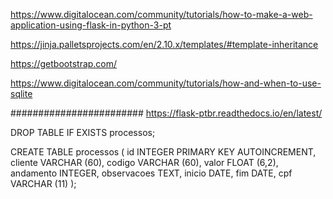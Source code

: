 https://www.digitalocean.com/community/tutorials/how-to-make-a-web-application-using-flask-in-python-3-pt



https://jinja.palletsprojects.com/en/2.10.x/templates/#template-inheritance

https://getbootstrap.com/

https://www.digitalocean.com/community/tutorials/how-and-when-to-use-sqlite

########################
https://flask-ptbr.readthedocs.io/en/latest/

DROP TABLE IF EXISTS processos;

CREATE TABLE processos (
    id INTEGER PRIMARY KEY AUTOINCREMENT,
    cliente VARCHAR (60),
    codigo VARCHAR (60),
    valor FLOAT (6,2),
    andamento INTEGER,
    observacoes TEXT,
    inicio DATE,
    fim DATE,
    cpf VARCHAR (11)
);